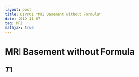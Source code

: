 ```yaml
---
layout: post
title: DIP@01 *MRI Basement without Formula*
date: 2019-11-07 
tag: MRI
mathjax: true
---
```


# MRI Basement without Formula
## $T1$

 